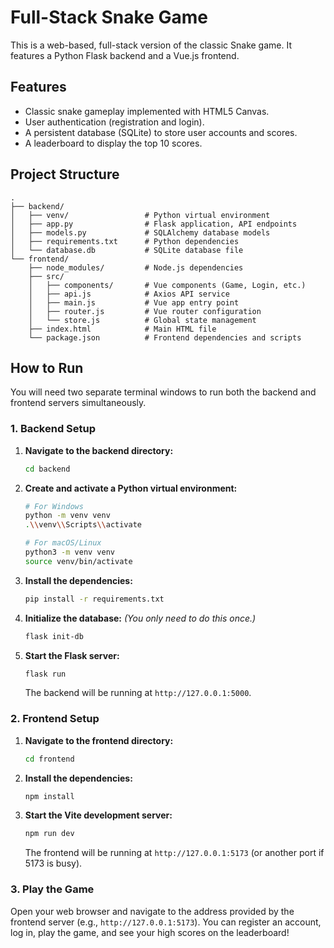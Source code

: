 # Full-Stack Snake Game

This is a web-based, full-stack version of the classic Snake game. It features a Python Flask backend and a Vue.js frontend.

## Features

- Classic snake gameplay implemented with HTML5 Canvas.
- User authentication (registration and login).
- A persistent database (SQLite) to store user accounts and scores.
- A leaderboard to display the top 10 scores.

## Project Structure

```
.
├── backend/
│   ├── venv/                 # Python virtual environment
│   ├── app.py                # Flask application, API endpoints
│   ├── models.py             # SQLAlchemy database models
│   ├── requirements.txt      # Python dependencies
│   └── database.db           # SQLite database file
└── frontend/
    ├── node_modules/         # Node.js dependencies
    ├── src/
    │   ├── components/       # Vue components (Game, Login, etc.)
    │   ├── api.js            # Axios API service
    │   ├── main.js           # Vue app entry point
    │   ├── router.js         # Vue router configuration
    │   └── store.js          # Global state management
    ├── index.html            # Main HTML file
    └── package.json          # Frontend dependencies and scripts
```

## How to Run

You will need two separate terminal windows to run both the backend and frontend servers simultaneously.

### 1. Backend Setup

1.  **Navigate to the backend directory:**
    ```bash
    cd backend
    ```
2.  **Create and activate a Python virtual environment:**
    ```bash
    # For Windows
    python -m venv venv
    .\\venv\\Scripts\\activate

    # For macOS/Linux
    python3 -m venv venv
    source venv/bin/activate
    ```
3.  **Install the dependencies:**
    ```bash
    pip install -r requirements.txt
    ```
4.  **Initialize the database:**
    *(You only need to do this once.)*
    ```bash
    flask init-db
    ```
5.  **Start the Flask server:**
    ```bash
    flask run
    ```
    The backend will be running at `http://127.0.0.1:5000`.

### 2. Frontend Setup

1.  **Navigate to the frontend directory:**
    ```bash
    cd frontend
    ```
2.  **Install the dependencies:**
    ```bash
    npm install
    ```
3.  **Start the Vite development server:**
    ```bash
    npm run dev
    ```
    The frontend will be running at `http://127.0.0.1:5173` (or another port if 5173 is busy).

### 3. Play the Game

Open your web browser and navigate to the address provided by the frontend server (e.g., `http://127.0.0.1:5173`). You can register an account, log in, play the game, and see your high scores on the leaderboard! 